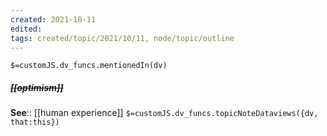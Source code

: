 ```yaml
---
created: 2021-10-11
edited: 
tags: created/topic/2021/10/11, node/topic/outline
---
```

`$=customJS.dv_funcs.mentionedIn(dv)`

##### <s class="topic-title">[[optimism]]</s>


**See**:: [[human experience]]
`$=customJS.dv_funcs.topicNoteDataviews({dv, that:this})`